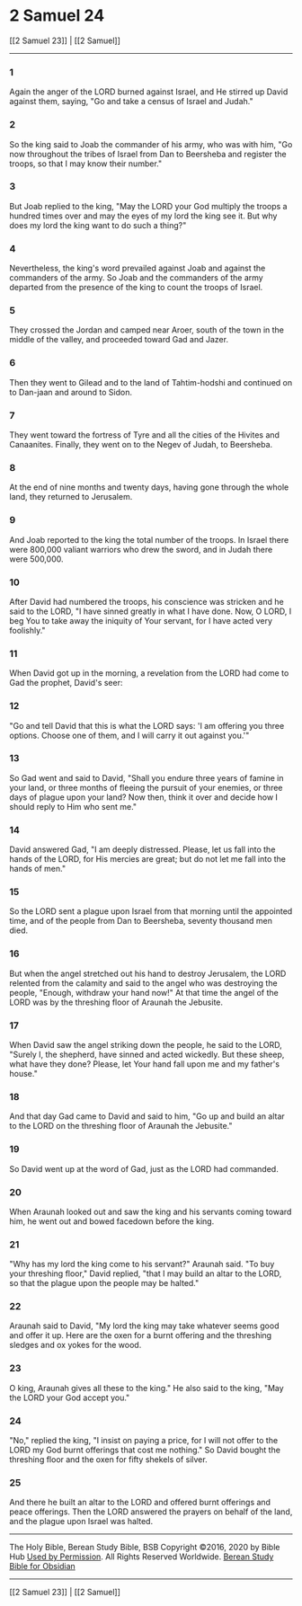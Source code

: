 # 2 Samuel 24

[[2 Samuel 23]] | [[2 Samuel]]

---

### 1
Again the anger of the LORD burned against Israel, and He stirred up David against them, saying, "Go and take a census of Israel and Judah."

### 2
So the king said to Joab the commander of his army, who was with him, "Go now throughout the tribes of Israel from Dan to Beersheba and register the troops, so that I may know their number."

### 3
But Joab replied to the king, "May the LORD your God multiply the troops a hundred times over and may the eyes of my lord the king see it. But why does my lord the king want to do such a thing?"

### 4
Nevertheless, the king's word prevailed against Joab and against the commanders of the army. So Joab and the commanders of the army departed from the presence of the king to count the troops of Israel.

### 5
They crossed the Jordan and camped near Aroer, south of the town in the middle of the valley, and proceeded toward Gad and Jazer.

### 6
Then they went to Gilead and to the land of Tahtim-hodshi and continued on to Dan-jaan and around to Sidon.

### 7
They went toward the fortress of Tyre and all the cities of the Hivites and Canaanites. Finally, they went on to the Negev of Judah, to Beersheba.

### 8
At the end of nine months and twenty days, having gone through the whole land, they returned to Jerusalem.

### 9
And Joab reported to the king the total number of the troops. In Israel there were 800,000 valiant warriors who drew the sword, and in Judah there were 500,000.

### 10
After David had numbered the troops, his conscience was stricken and he said to the LORD, "I have sinned greatly in what I have done. Now, O LORD, I beg You to take away the iniquity of Your servant, for I have acted very foolishly."

### 11
When David got up in the morning, a revelation from the LORD had come to Gad the prophet, David's seer:

### 12
"Go and tell David that this is what the LORD says: 'I am offering you three options. Choose one of them, and I will carry it out against you.'"

### 13
So Gad went and said to David, "Shall you endure three years of famine in your land, or three months of fleeing the pursuit of your enemies, or three days of plague upon your land? Now then, think it over and decide how I should reply to Him who sent me."

### 14
David answered Gad, "I am deeply distressed. Please, let us fall into the hands of the LORD, for His mercies are great; but do not let me fall into the hands of men."

### 15
So the LORD sent a plague upon Israel from that morning until the appointed time, and of the people from Dan to Beersheba, seventy thousand men died.

### 16
But when the angel stretched out his hand to destroy Jerusalem, the LORD relented from the calamity and said to the angel who was destroying the people, "Enough, withdraw your hand now!" At that time the angel of the LORD was by the threshing floor of Araunah the Jebusite.

### 17
When David saw the angel striking down the people, he said to the LORD, "Surely I, the shepherd, have sinned and acted wickedly. But these sheep, what have they done? Please, let Your hand fall upon me and my father's house."

### 18
And that day Gad came to David and said to him, "Go up and build an altar to the LORD on the threshing floor of Araunah the Jebusite."

### 19
So David went up at the word of Gad, just as the LORD had commanded.

### 20
When Araunah looked out and saw the king and his servants coming toward him, he went out and bowed facedown before the king.

### 21
"Why has my lord the king come to his servant?" Araunah said. "To buy your threshing floor," David replied, "that I may build an altar to the LORD, so that the plague upon the people may be halted."

### 22
Araunah said to David, "My lord the king may take whatever seems good and offer it up. Here are the oxen for a burnt offering and the threshing sledges and ox yokes for the wood.

### 23
O king, Araunah gives all these to the king." He also said to the king, "May the LORD your God accept you."

### 24
"No," replied the king, "I insist on paying a price, for I will not offer to the LORD my God burnt offerings that cost me nothing." So David bought the threshing floor and the oxen for fifty shekels of silver.

### 25
And there he built an altar to the LORD and offered burnt offerings and peace offerings. Then the LORD answered the prayers on behalf of the land, and the plague upon Israel was halted.

---

The Holy Bible, Berean Study Bible, BSB
Copyright ©2016, 2020 by Bible Hub
[Used by Permission](https://berean.bible/terms.htm). All Rights Reserved Worldwide.
[Berean Study Bible for Obsidian](https://github.com/gapmiss/berean-study-bible-for-obsidian)

---

[[2 Samuel 23]] | [[2 Samuel]]

